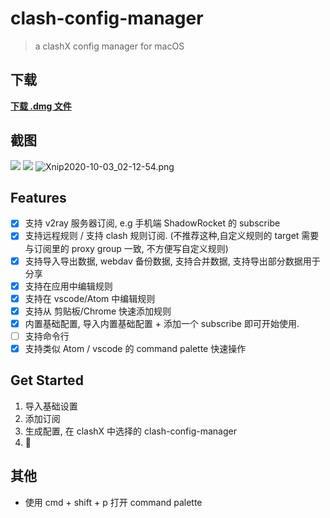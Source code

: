 # clash-config-manager

> a clashX config manager for macOS

## 下载

[**下载 .dmg 文件**](https://github.com/magicdawn/clash-config-manager/releases/latest)

## 截图

![](https://i.loli.net/2020/09/22/7Xwu3PBRpi6xG1Y.png)
![](https://i.loli.net/2020/09/22/9KHJ5WTEzeFaXsP.png)
![Xnip2020-10-03_02-12-54.png](https://i.loli.net/2020/10/03/ZPn3QraOIKWsuvR.png)

## Features

- [x] 支持 v2ray 服务器订阅, e.g 手机端 ShadowRocket 的 subscribe
- [x] 支持远程规则 / 支持 clash 规则订阅. (不推荐这种,自定义规则的 target 需要与订阅里的 proxy group 一致, 不方便写自定义规则)
- [x] 支持导入导出数据, webdav 备份数据, 支持合并数据, 支持导出部分数据用于分享
- [x] 支持在应用中编辑规则
- [x] 支持在 vscode/Atom 中编辑规则
- [x] 支持从 剪贴板/Chrome 快速添加规则
- [x] 内置基础配置, 导入内置基础配置 + 添加一个 subscribe 即可开始使用.
- [ ] 支持命令行
- [x] 支持类似 Atom / vscode 的 command palette 快速操作

## Get Started

1. 导入基础设置
2. 添加订阅
3. 生成配置, 在 clashX 中选择的 clash-config-manager
4. :rocket:

## 其他

- 使用 cmd + shift + p 打开 command palette
